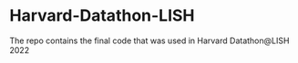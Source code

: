 # Harvard-Datathon-LISH
The repo contains the final code that was used in Harvard Datathon@LISH 2022
